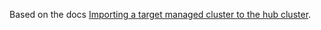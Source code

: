 Based on the docs [Importing a target managed cluster to the hub cluster](https://access.redhat.com/documentation/en-us/red_hat_advanced_cluster_management_for_kubernetes/2.1/html/manage_cluster/importing-a-target-managed-cluster-to-the-hub-cluster).

